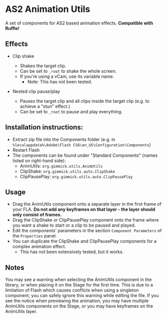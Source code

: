 # AS2 Animation Utils
A set of components for AS2 based animation effects. **Compatible with Ruffle!**

## Effects
- Clip shake
  - Shakes the target clip. 
  - Can be set to `_root` to shake the whole screen.
  - If you're using a vCam, use its variable name.
    - Note: This has not been tested.
  
- Nested clip pause/play
  - Pauses the target clip and all clips inside the target clip (e.g. to achieve a "stun" effect.)
  - Can be set to `_root` to pause and play everything.

## Installation instructions:
- Extract zip file into the Components folder (e.g. in `%localappdata%\Adobe\Flash CS6\en_US\Configuration\Components`)
- Restart Flash
- The components can be found under "Standard Components" (names listed on right-hand side):
  - AnimUtils: `org.gimmick.utils.AnimUtils`
  - ClipShake: `org.gimmick.utils.auto.ClipShake`
  - ClipPausePlay: `org.gimmick.utils.auto.ClipPausePlay`

## Usage
- Drag the AnimUtils component onto a separate layer in the first frame of your FLA. **Do not add any keyframes on that layer - the layer should only consist of frames.**
- Drag the ClipShake or ClipPausePlay component onto the frame where you want a shake to start or a clip to be paused and played. 
- Edit the components' parameters in the section `Component Parameters` of the `Properties` panel.
- You can duplicate the ClipShake and ClipPausePlay components for a complex animation effect.
  - This has not been extensively tested, but it works.

## Notes
You may see a warning when selecting the AnimUtils component in the library, or when placing it on the Stage for the first time.
This is due to a limitation of Flash which causes conflicts when using a singleton component; you can safely ignore this warning while editing the file.
If you see the notice when previewing the animation, you may have multiple AnimUtils components on the Stage, or you may have keyframes on the AnimUtils layer.
